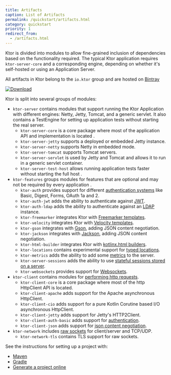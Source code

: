 ```yaml
---
title: Artifacts
caption: List of Artifacts  
permalink: /quickstart/artifacts.html
category: quickstart
priority: 1
redirect_from:
  - /artifacts.html
---
```


Ktor is divided into modules to allow fine-grained inclusion of dependencies based on the functionality required. The typical Ktor application requires `ktor-server-core` and a corresponding engine, depending on whether it's self-hosted or using an Application Server. 

All artifacts in Ktor belong to the `io.ktor` group and are hosted on [Bintray](https://bintray.com/kotlin/ktor)

[![Download](https://api.bintray.com/packages/kotlin/ktor/ktor/images/download.svg?version={{site.ktor_version}})](https://bintray.com/kotlin/ktor/ktor/{{site.ktor_version}})
    
Ktor is split into several groups of modules:

* `ktor-server` contains modules that support running the Ktor Application with different engines: Netty, Jetty, Tomcat, and 
a generic servlet. It also contains a TestEngine for setting up application tests without starting the real server.
  * `ktor-server-core` is a core package where most of the application API and implementation is located .
  * `ktor-server-jetty` supports a deployed or embedded Jetty instance.
  * `ktor-server-netty` supports Netty in embedded mode.
  * `ktor-server-tomcat` supports Tomcat servers.
  * `ktor-server-servlet` is used by Jetty and Tomcat and allows it to run in a generic servlet container.
  * `ktor-server-test-host` allows running application tests faster without starting the full host .
* `ktor-features` groups modules for features that are optional and may not be required by every application .
  * `ktor-auth` provides support for different [authentication systems](/servers/features/authentication.html) like Basic, Digest, Forms, OAuth 1a and 2.
  * `ktor-auth-jwt` adds the ability to authenticate against [JWT](/servers/features/authentication/jwt.html).
  * `ktor-auth-ldap` adds the ability to authenticate against an [LDAP](/servers/features/authentication/ldap.html) instance.
  * `ktor-freemarker` integrates Ktor with [Freemarker templates](/servers/features/templates/freemarker.html).
  * `ktor-velocity` integrates Ktor with [Velocity templates](/servers/features/templates/velocity.html).
  * `ktor-gson` integrates with [Gson](/servers/features/content-negotiation/gson.html), adding JSON content negotiation.
  * `ktor-jackson` integrates with [Jackson](/servers/features/content-negotiation/jackson.html), adding JSON content negotiation.
  * `ktor-html-builder` integrates Ktor with [kotlinx.html builders](/servers/features/templates/html-dsl.html).
  * `ktor-locations` contains experimental support for [typed locations](/servers/features/locations.html).
  * `ktor-metrics` adds the ability to add some [metrics](/servers/features/metrics.html) to the server.
  * `ktor-server-sessions` adds the ability to use [stateful sessions stored on a server](/servers/features/sessions.html).
  * `ktor-websockets` provides support for [Websockets](/servers/features/websockets.html).
* `ktor-client` contains modules for [performing http requests](/clients/http-client.html).
  * `ktor-client-core` is a core package where most of the http HttpClient API is located.
  * `ktor-client-apache` adds support for the Apache asynchronous HttpClient.
  * `ktor-client-cio`  adds support for a pure Kotlin Corutine based I/O asynchronous HttpClient.
  * `ktor-client-jetty` adds support for Jetty's HTTP2Client.
  * `ktor-client-auth-basic` adds support for [authentication](/clients/http-client/features/basic-auth.html).
  * `ktor-client-json` adds support for [json content negotiation](/clients/http-client/features/json-feature.html).
* `ktor-network` includes [raw sockets](/servers/raw-sockets.html) for client/server and TCP/UDP.
  * `ktor-network-tls` contains TLS support for raw sockets.
 
See the instructions for setting up a project with:

* [Maven](/quickstart/quickstart/maven.html)
* [Gradle](/quickstart/quickstart/gradle.html)
* [Generate a project online](/quickstart/generator.html)

